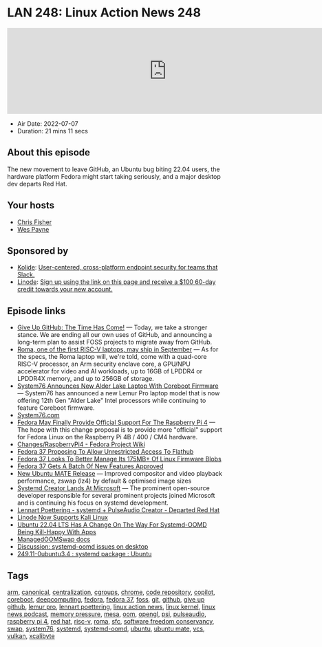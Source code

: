 # LAN 248: Linux Action News 248

<iframe src="https://player.fireside.fm/v2/DAcK9LdX+UypJH_fW?theme=dark" width="740" height="200" frameborder="0" scrolling="no"></iframe>

* Air Date: 2022-07-07
* Duration: 21 mins 11 secs

## About this episode

The new movement to leave GitHub, an Ubuntu bug biting 22.04 users, the hardware platform Fedora might start taking seriously, and a major desktop dev departs Red Hat.

## Your hosts
* [Chris Fisher](https://linuxactionnews.com/hosts/chris)
* [Wes Payne](https://linuxactionnews.com/hosts/wes)

## Sponsored by

  * [Kolide](https://kolide.com/lan): [User-centered, cross-platform endpoint security for teams that Slack. ](https://kolide.com/lan)
  * [Linode](http://linode.com/lan): [Sign up using the link on this page and receive a $100 60-day credit towards your new account. ](http://linode.com/lan)



## Episode links

  * [Give Up GitHub: The Time Has Come!](https://sfconservancy.org/blog/2022/jun/30/give-up-github-launch/ "Give Up GitHub: The Time Has Come!") — Today, we take a stronger stance. We are ending all our own uses of GitHub, and announcing a long-term plan to assist FOSS projects to migrate away from GitHub. 
  * [Roma, one of the first RISC-V laptops, may ship in September](https://www.theregister.com/2022/07/01/riscv_roma_laptop/ "Roma, one of the first RISC-V laptops, may ship in September") — As for the specs, the Roma laptop will, we're told, come with a quad-core RISC-V processor, an Arm security enclave core, a GPU/NPU accelerator for video and AI workloads, up to 16GB of LPDDR4 or LPDDR4X memory, and up to 256GB of storage. 
  * [System76 Announces New Alder Lake Laptop With Coreboot Firmware](https://www.phoronix.com/scan.php?page=news_item&px=System76-ADL-Lemur-Pro "System76 Announces New Alder Lake Laptop With Coreboot Firmware") — System76 has announced a new Lemur Pro laptop model that is now offering 12th Gen "Alder Lake" Intel processors while continuing to feature Coreboot firmware.
  * [System76.com](http://system76.com/ "System76.com")
  * [Fedora May Finally Provide Official Support For The Raspberry Pi 4](https://www.phoronix.com/scan.php?page=news_item&px=Fedora-37-Raspberry-Pi-4 "Fedora May Finally Provide Official Support For The Raspberry Pi 4") — The hope with this change proposal is to provide more "official" support for Fedora Linux on the Raspberry Pi 4B / 400 / CM4 hardware.
  * [Changes/RaspberryPi4 - Fedora Project Wiki](https://fedoraproject.org/wiki/Changes/RaspberryPi4 "Changes/RaspberryPi4 - Fedora Project Wiki")
  * [Fedora 37 Proposing To Allow Unrestricted Access To Flathub](https://www.phoronix.com/scan.php?page=news_item&px=Fedora-37-Unfiltered-Flathubs "Fedora 37 Proposing To Allow Unrestricted Access To Flathub")
  * [Fedora 37 Looks To Better Manage Its 175MB+ Of Linux Firmware Blobs](https://www.phoronix.com/scan.php?page=news_item&px=Fedora-37-Firmware-Growth "Fedora 37 Looks To Better Manage Its 175MB+ Of Linux Firmware Blobs")
  * [Fedora 37 Gets A Batch Of New Features Approved](https://www.phoronix.com/scan.php?page=news_item&px=Fedora-37-More-Features "Fedora 37 Gets A Batch Of New Features Approved")
  * [New Ubuntu MATE Release](https://ubuntu-mate.org/raspberry-pi/ "New Ubuntu MATE Release") — Improved compositor and video playback performance, zswap (lz4) by default & optimised image sizes
  * [Systemd Creator Lands At Microsoft](https://www.phoronix.com/scan.php?page=news_item&px=Systemd-Creator-Microsoft "Systemd Creator Lands At Microsoft") — The prominent open-source developer responsible for several prominent projects joined Microsoft and is continuing his focus on systemd development.
  * [Lennart Poettering - systemd + PulseAudio Creator - Departed Red Hat](https://www.phoronix.com/scan.php?page=news_item&px=Lennart-Poettering-Out-Red-Hat "Lennart Poettering - systemd + PulseAudio Creator - Departed Red Hat")
  * [Linode Now Supports Kali Linux](https://www.linode.com/blog/linux/kali-linux-available-on-linode/?utm_campaign=Blog+%7C+Akamai+Linode+Cloud+Now+Supporting+Kali+Linux&utm_medium=social&utm_source=twitter "Linode Now Supports Kali Linux")
  * [Ubuntu 22.04 LTS Has A Change On The Way For Systemd-OOMD Being Kill-Happy With Apps](https://www.phoronix.com/scan.php?page=news_item&px=Ubuntu-Drops-Swap-Kill "Ubuntu 22.04 LTS Has A Change On The Way For Systemd-OOMD Being Kill-Happy With Apps")
  * [ManagedOOMSwap docs](https://www.freedesktop.org/software/systemd/man/systemd.resource-control.html "ManagedOOMSwap docs")
  * [Discussion: systemd-oomd issues on desktop](https://lists.ubuntu.com/archives/ubuntu-devel/2022-June/042116.html "Discussion: systemd-oomd issues on desktop")
  * [249.11-0ubuntu3.4 : systemd package : Ubuntu](https://launchpad.net/ubuntu/+source/systemd/249.11-0ubuntu3.4 "249.11-0ubuntu3.4 : systemd package : Ubuntu")



## Tags

[arm](https://linuxactionnews.com/tags/arm), [canonical](https://linuxactionnews.com/tags/canonical), [centralization](https://linuxactionnews.com/tags/centralization), [cgroups](https://linuxactionnews.com/tags/cgroups), [chrome](https://linuxactionnews.com/tags/chrome), [code repository](https://linuxactionnews.com/tags/code%20repository), [copilot](https://linuxactionnews.com/tags/copilot), [coreboot](https://linuxactionnews.com/tags/coreboot), [deepcomputing](https://linuxactionnews.com/tags/deepcomputing), [fedora](https://linuxactionnews.com/tags/fedora), [fedora 37](https://linuxactionnews.com/tags/fedora%2037), [foss](https://linuxactionnews.com/tags/foss), [git](https://linuxactionnews.com/tags/git), [github](https://linuxactionnews.com/tags/github), [give up github](https://linuxactionnews.com/tags/give%20up%20github), [lemur pro](https://linuxactionnews.com/tags/lemur%20pro), [lennart poettering](https://linuxactionnews.com/tags/lennart%20poettering), [linux action news](https://linuxactionnews.com/tags/linux%20action%20news), [linux kernel](https://linuxactionnews.com/tags/linux%20kernel), [linux news podcast](https://linuxactionnews.com/tags/linux%20news%20podcast), [memory pressure](https://linuxactionnews.com/tags/memory%20pressure), [mesa](https://linuxactionnews.com/tags/mesa), [oom](https://linuxactionnews.com/tags/oom), [opengl](https://linuxactionnews.com/tags/opengl), [psi](https://linuxactionnews.com/tags/psi), [pulseaudio](https://linuxactionnews.com/tags/pulseaudio), [raspberry pi 4](https://linuxactionnews.com/tags/raspberry%20pi%204), [red hat](https://linuxactionnews.com/tags/red%20hat), [risc-v](https://linuxactionnews.com/tags/risc-v), [roma](https://linuxactionnews.com/tags/roma), [sfc](https://linuxactionnews.com/tags/sfc), [software freedom conservancy](https://linuxactionnews.com/tags/software%20freedom%20conservancy), [swap](https://linuxactionnews.com/tags/swap), [system76](https://linuxactionnews.com/tags/system76), [systemd](https://linuxactionnews.com/tags/systemd), [systemd-oomd](https://linuxactionnews.com/tags/systemd-oomd), [ubuntu](https://linuxactionnews.com/tags/ubuntu), [ubuntu mate](https://linuxactionnews.com/tags/ubuntu%20mate), [vcs](https://linuxactionnews.com/tags/vcs), [vulkan](https://linuxactionnews.com/tags/vulkan), [xcalibyte](https://linuxactionnews.com/tags/xcalibyte)
